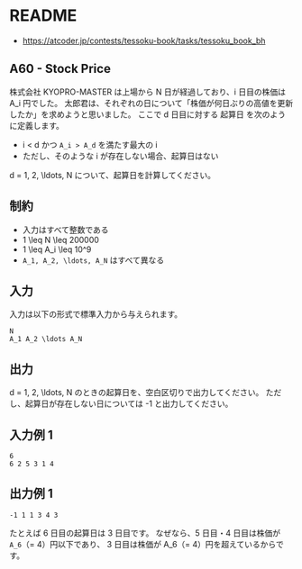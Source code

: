 # README
- <https://atcoder.jp/contests/tessoku-book/tasks/tessoku_book_bh>
## A60 - Stock Price
株式会社 KYOPRO-MASTER は上場から N 日が経過しており、i 日目の株価は A_i 円でした。
太郎君は、それぞれの日について「株価が何日ぶりの高値を更新したか」を求めようと思いました。
ここで d 日目に対する 起算日 を次のように定義します。

* i < d かつ `A_i > A_d` を満たす最大の i
* ただし、そのような i が存在しない場合、起算日はない

d = 1, 2, \ldots, N について、起算日を計算してください。
## 制約
* 入力はすべて整数である
* 1 \leq N \leq 200000
* 1 \leq A_i \leq 10^9
* `A_1, A_2, \ldots, A_N` はすべて異なる
## 入力
入力は以下の形式で標準入力から与えられます。

```
N
A_1 A_2 \ldots A_N
```
## 出力
d = 1, 2, \ldots, N のときの起算日を、空白区切りで出力してください。
ただし、起算日が存在しない日については -1 と出力してください。
## 入力例 1
```
6
6 2 5 3 1 4
```
## 出力例 1
```
-1 1 1 3 4 3
```

たとえば 6 日目の起算日は 3 日目です。
なぜなら、5 日目・4 日目は株価が `A_6`（= 4）円以下であり、
3 日目は株価が A_6（= 4）円を超えているからです。
